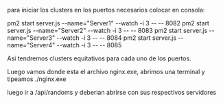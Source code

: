 para iniciar los clusters en los puertos necesarios colocar en consola:

pm2 start server.js --name="Server1" --watch -i 3 -- -- 8082
pm2 start server.js --name="Server2" --watch -i 3 -- -- 8083
pm2 start server.js --name="Server3" --watch -i 3 -- -- 8084
pm2 start server.js --name="Server4" --watch -i 3 -- -- 8085

Asi tendremos clusters equitativos para cada uno de los puertos.

Luego vamos donde esta el archivo nginx.exe, abrimos una terminal y tipeamos ./nginx.exe

luego ir a /api/randoms y deberian abrirse con sus respectivos servidores
